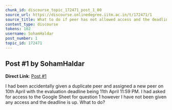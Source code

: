 ```yaml
---
chunk_id: discourse_topic_172471_post_1_00
source_url: https://discourse.onlinedegree.iitm.ac.in/t/172471/1
source_title: What to do if peer has not allowed access and the deadline is over for peer review in Project 2
content_type: discourse
tokens: 102
username: SohamHaldar
post_number: 1
topic_id: 172471
---
```


## Post #1 by SohamHaldar

**Direct Link**: [Post #1](https://discourse.onlinedegree.iitm.ac.in/t/172471/1)

I had been accidentally given a duplicate peer and assigned a new peer on 10th April with the evaluation deadline being 11th April 11:59 PM. I had asked for access to the Google Sheet for question 1 however I have not been given any access and the deadline is up. What to do?
